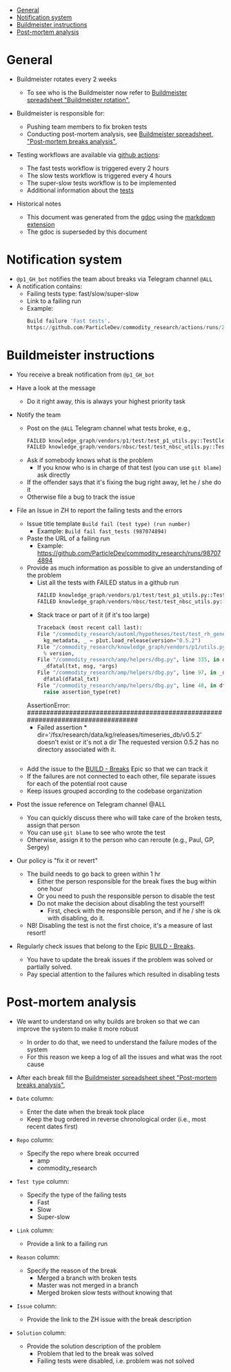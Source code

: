 <!--ts-->
   - [General](#general)
   - [Notification system](#notification-system)
   - [Buildmeister instructions](#buildmeister-instructions)
   - [Post-mortem analysis](#post-mortem-analysis)
<!--te-->

# General

- Buildmeister rotates every 2 weeks
  - To see who is the Buildmeister now refer to
    [Buildmeister spreadsheet "Buildmeister rotation"](https://docs.google.com/spreadsheets/d/1AajgLnRQka9-W8mKOkobg8QOzaEVOnIMlDi8wWVATeA/edit#gid=1363431255),
- Buildmeister is responsible for:
    - Pushing team members to fix broken tests
    - Conducting post-mortem analysis, see
      [Buildmeister spreadsheet, "Post-mortem breaks analysis"](https://docs.google.com/spreadsheets/d/1AajgLnRQka9-W8mKOkobg8QOzaEVOnIMlDi8wWVATeA/edit#gid=1363431255),

- Testing workflows are available via
  [github actions](https://github.com/ParticleDev/commodity_research/tree/master/documentation_p1/general/github_actions.md):
    - The fast tests workflow is triggered every 2 hours
    - The slow tests workflow is triggered every 4 hours
    - The super-slow tests workflow is to be implemented
    - Additional information about the
      [tests](https://github.com/alphamatic/amp/blob/master/documentation/general/unit_tests.md#running-unit-tests)

- Historical notes
  - This document was generated from the
    [gdoc](https://docs.google.com/document/d/1lrLIU5XYs8hIGlvpZWWjo73-TZTug86vAtvJLRpvfeQ/edit?usp=sharing)
    using the [markdown extension](https://github.com/evbacher/gd2md-html/wiki)
  - The gdoc is superseded by this document

# Notification system

- `@p1_GH_bot` notifies the team about breaks via Telegram channel `@ALL`
- A notification contains:
    - Failing tests type: fast/slow/super-slow
    - Link to a failing run
    - Example:
      ```python
      Build failure 'Fast tests'.
      https://github.com/ParticleDev/commodity_research/actions/runs/248816321
      ```

# Buildmeister instructions

- You receive a break notification from `@p1_GH_bot`
- Have a look at the message
    - Do it right away, this is always your highest priority task
- Notify the team
  - Post on the `@ALL` Telegram channel what tests broke, e.g.,
      ```python
      FAILED knowledge_graph/vendors/p1/test/test_p1_utils.py::TestClean::test_clean 
      FAILED knowledge_graph/vendors/nbsc/test/test_nbsc_utils.py::TestExposeNBSCMetadata::test_expose_nbsc_metadata
      ```
  - Ask if somebody knows what is the problem
      - If you know who is in charge of that test (you can use `git blame`) ask
        directly
  - If the offender says that it's fixing the bug right away, let he / she do it
  - Otherwise file a bug to track the issue

- File an Issue in ZH to report the failing tests and the errors
    - Issue title template `Build fail (test type) (run number)`
        - Example: `Build fail fast_tests (987074894)`
    - Paste the URL of a failing run
        - Example: https://github.com/ParticleDev/commodity_research/runs/987074894
    - Provide as much information as possible to give an understanding of the
      problem
        - List all the tests with FAILED status in a github run
          ```python
          FAILED knowledge_graph/vendors/p1/test/test_p1_utils.py::TestClean::test_clean 
          FAILED knowledge_graph/vendors/nbsc/test/test_nbsc_utils.py::TestExposeNBSCMetadata::test_expose_nbsc_metadata
          ```
        - Stack trace or part of it (if it's too large) 
          ```python
          Traceback (most recent call last):
          File "/commodity_research/automl/hypotheses/test/test_rh_generator.py", line 104, in test1
            kg_metadata, _ = p1ut.load_release(version="0.5.2")
          File "/commodity_research/knowledge_graph/vendors/p1/utils.py", line 53, in load_release
            % version,
          File "/commodity_research/amp/helpers/dbg.py", line 335, in dassert_dir_exists
            _dfatal(txt, msg, *args)
          File "/commodity_research/amp/helpers/dbg.py", line 97, in _dfatal
            dfatal(dfatal_txt)
          File "/commodity_research/amp/helpers/dbg.py", line 48, in dfatal
            raise assertion_type(ret)
        AssertionError:
        ################################################################################
        * Failed assertion *
        dir='/fsx/research/data/kg/releases/timeseries_db/v0.5.2' doesn't exist or it's not a dir
        The requested version 0.5.2 has no directory associated with it.
        ```
    - Add the issue to the
      [BUILD - Breaks](https://app.zenhub.com/workspaces/particle-one-5e4448e6b9975964dfe1582f/issues/particledev/commodity_research/1564)
      Epic so that we can track it
    - If the failures are not connected to each other, file separate issues for
      each of the potential root cause
    - Keep issues grouped according to the codebase organization

- Post the issue reference on Telegram channel @ALL
    - You can quickly discuss there who will take care of the broken tests,
      assign that person
    - You can use `git blame` to see who wrote the test
    - Otherwise, assign it to the person who can reroute (e.g., Paul, GP,
      Sergey)

- Our policy is "fix it or revert"
    - The build needs to go back to green within 1 hr
        - Either the person responsible for the break fixes the bug within one hour
        - Or you need to push the responsible person to disable the test
        - Do not make the decision about disabling the test yourself!
            - First, check with the responsible person, and if he / she is ok with
              disabling, do it.
    - NB! Disabling the test is not the first choice, it's a measure of last
      resort!

- Regularly check issues that belong to the Epic
  [BUILD - Breaks](https://app.zenhub.com/workspaces/particle-one-5e4448e6b9975964dfe1582f/issues/particledev/commodity_research/1564).
    - You have to update the break issues if the problem was solved or partially
      solved.
    - Pay special attention to the failures which resulted in disabling tests

# Post-mortem analysis

- We want to understand on why builds are broken so that we can improve the
  system to make it more robust
    - In order to do that, we need to understand the failure modes of the
      system
    - For this reason we keep a log of all the issues and what was the root cause

- After each break fill the
  [Buildmeister spreadsheet sheet "Post-mortem breaks
  analysis"](https://docs.google.com/spreadsheets/d/1AajgLnRQka9-W8mKOkobg8QOzaEVOnIMlDi8wWVATeA/edit#gid=1363431255),
- `Date` column:
    - Enter the date when the break took place
    - Keep the bug ordered in reverse chronological order (i.e., most recent
      dates first)
- `Repo` column:
    - Specify the repo where break occurred
        - amp
        - commodity_research
- `Test type` column:
    - Specify the type of the failing tests
        - Fast
        - Slow
        - Super-slow
- `Link` column:
    - Provide a link to a failing run
- `Reason` column:
    - Specify the reason of the break
        - Merged a branch with broken tests
        - Master was not merged in a branch
        - Merged broken slow tests without knowing that
- `Issue` column:
    - Provide the link to the ZH issue with the break description
- `Solution` column:
    - Provide the solution description of the problem
        - Problem that led to the break was solved
        - Failing tests were disabled, i.e. problem was not solved
